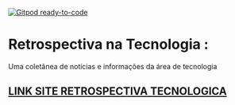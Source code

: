 [![Gitpod ready-to-code](https://img.shields.io/badge/Gitpod-ready--to--code-blue?logo=gitpod)](https://gitpod.io/#https://github.com/marcialwushu/restropective-docusaurus)

# Retrospectiva na Tecnologia : 

Uma coletânea de notícias e informações da área de tecnologia

## [LINK SITE RETROSPECTIVA TECNOLOGICA](https://restropective-tecnology.netlify.com/test-site/docs/doc67.html)

